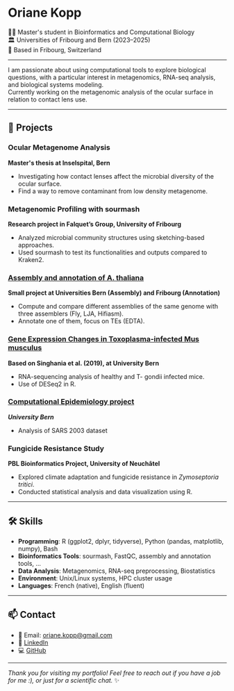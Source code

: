 # Oriane Kopp

👩‍🔬 Master's student in Bioinformatics and Computational Biology  
🏛️ Universities of Fribourg and Bern (2023–2025)  
📍 Based in Fribourg, Switzerland

---

I am passionate about using computational tools to explore biological questions, with a particular interest in metagenomics, RNA-seq analysis, and biological systems modeling.  
Currently working on the metagenomic analysis of the ocular surface in relation to contact lens use.

---

## 🧬 Projects

### Ocular Metagenome Analysis
**Master's thesis at Inselspital, Bern**  
- Investigating how contact lenses affect the microbial diversity of the ocular surface.
- Find a way to remove contaminant from low density metagenome.

### Metagenomic Profiling with sourmash
**Research project in Falquet’s Group, University of Fribourg**  
- Analyzed microbial community structures using sketching-based approaches.
- Used sourmash to test its functionalities and outputs compared to Kraken2.

### [Assembly and annotation of A. thaliana](https://github.com/lieselty/assembly-annotation-course)
**Small project at Universities Bern (Assembly) and Fribourg (Annotation)**
- Compute and compare different assemblies of the same genome with three assemblers (Fly, LJA, Hifiasm).
- Annotate one of them, focus on TEs (EDTA).

### [Gene Expression Changes in Toxoplasma-infected Mus musculus](https://github.com/lieselty/RNA_seq_course)
**Based on Singhania et al. (2019), at University Bern**
- RNA-sequencing analysis of healthy and T- gondii infected mice.
- Use of DESeq2 in R.

### [Computational Epidemiology project](https://github.com/lieselty/computational_epidemiology_project)
***University Bern***
- Analysis of SARS 2003 dataset

### Fungicide Resistance Study
**PBL Bioinformatics Project, University of Neuchâtel**  
- Explored climate adaptation and fungicide resistance in *Zymoseptoria tritici*.
- Conducted statistical analysis and data visualization using R.

---

## 🛠️ Skills

- **Programming**: R (ggplot2, dplyr, tidyverse), Python (pandas, matplotlib, numpy), Bash
- **Bioinformatics Tools**: sourmash, FastQC, assembly and annotation tools, ...
- **Data Analysis**: Metagenomics, RNA-seq preprocessing, Biostatistics
- **Environment**: Unix/Linux systems, HPC cluster usage
- **Languages**: French (native), English (fluent)

---

## 📫 Contact

- 📧 Email: [oriane.kopp@gmail.com](mailto:oriane.kopp@gmail.com)
- 🔗 [LinkedIn](https://linkedin.com/in/oriane-solange-kopp)
- 💻 [GitHub](https://github.com/lieselty)

---

*Thank you for visiting my portfolio! Feel free to reach out if you have a job for me :), or just for a scientific chat.* ✨
